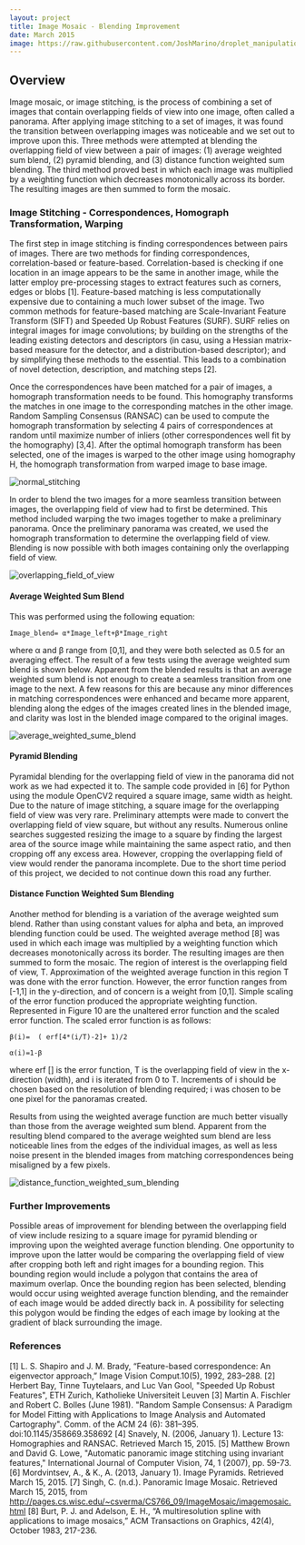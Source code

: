 ```yaml
---
layout: project
title: Image Mosaic - Blending Improvement
date: March 2015
image: https://raw.githubusercontent.com/JoshMarino/droplet_manipulation/master/period_2_bouncing.png
---
```


## Overview

Image mosaic, or image stitching, is the process of combining a set of images that contain overlapping fields of view into one image, often called a panorama. After applying image stitching to a set of images, it was found the transition between overlapping images was noticeable and we set out to improve upon this. Three methods were attempted at blending the overlapping field of view between a pair of images: (1) average weighted sum blend, (2) pyramid blending, and (3) distance function weighted sum blending. The third method proved best in which each image was multiplied by a weighting function which decreases monotonically across its border. The resulting images are then summed to form the mosaic.


### Image Stitching - Correspondences, Homograph Transformation, Warping

The first step in image stitching is finding correspondences between pairs of images. There are two methods for finding correspondences, correlation-based or feature-based. Correlation-based is checking if one location in an image appears to be the same in another image, while the latter employ pre-processing stages to extract features such as corners, edges or blobs [1]. Feature-based matching is less computationally expensive due to containing a much lower subset of the image. Two common methods for feature-based matching are Scale-Invariant Feature Transform (SIFT) and Speeded Up Robust Features (SURF). SURF relies on integral images for image convolutions; by building on the strengths of the leading existing detectors and descriptors (in casu, using a Hessian matrix-based measure for the detector, and a distribution-based descriptor); and by simplifying these methods to the essential. This leads to a combination of novel detection, description, and matching steps [2].

Once the correspondences have been matched for a pair of images, a homograph transformation needs to be found. This homography transforms the matches in one image to the corresponding matches in the other image. Random Sampling Consensus (RANSAC) can be used to compute the homograph transformation by selecting 4 pairs of correspondences at random until maximize number of inliers (other correspondences well fit by the homography) [3,4]. After the optimal homograph transform has been selected, one of the images is warped to the other image using homography H, the homograph transformation from warped image to base image.

![normal_stitching](https://raw.githubusercontent.com/JoshMarino/image-stitching/master/normal_stitching.jpg)

In order to blend the two images for a more seamless transition between images, the overlapping field of view had to first be determined. This method included warping the two images together to make a preliminary panorama. Once the preliminary panorama was created, we used the homograph transformation to determine the overlapping field of view. Blending is now possible with both images containing only the overlapping field of view.

![overlapping_field_of_view](https://raw.githubusercontent.com/JoshMarino/image-stitching/master/overlapping_field_of_view.png)


#### Average Weighted Sum Blend

This was performed using the following equation: 

```
Image_blend= α*Image_left+β*Image_right
```

where α and β range from [0,1], and they were both selected as 0.5 for an averaging effect. The result of a few tests using the average weighted sum blend is shown below. Apparent from the blended results is that an average weighted sum blend is not enough to create a seamless transition from one image to the next. A few reasons for this are because any minor differences in matching correspondences were enhanced and became more apparent, blending along the edges of the images created lines in the blended image, and clarity was lost in the blended image compared to the original images.

![average_weighted_sume_blend](https://raw.githubusercontent.com/JoshMarino/image-stitching/master/average_weighted_sum.png)


#### Pyramid Blending

Pyramidal blending for the overlapping field of view in the panorama did not work as we had expected it to. The sample code provided in [6] for Python using the module OpenCV2 required a square image, same width as height. Due to the nature of image stitching, a square image for the overlapping field of view was very rare. Preliminary attempts were made to convert the overlapping field of view square, but without any results. Numerous online searches suggested resizing the image to a square by finding the largest area of the source image while maintaining the same aspect ratio, and then cropping off any excess area. However, cropping the overlapping field of view would render the panorama incomplete. Due to the short time period of this project, we decided to not continue down this road any further.


#### Distance Function Weighted Sum Blending

Another method for blending is a variation of the average weighted sum blend. Rather than using constant values for alpha and beta, an improved blending function could be used. The weighted average method [8] was used in which each image was multiplied by a weighting function which decreases monotonically across its border. The resulting images are then summed to form the mosaic. The region of interest is the overlapping field of view, T. Approximation of the weighted average function in this region T was done with the error function. However, the error function ranges from [-1,1] in the y-direction, and of concern is a weight from [0,1]. Simple scaling of the error function produced the appropriate weighting function. Represented in Figure 10 are the unaltered error function and the scaled error function. The scaled error function is as follows:

```
β(i)=  ( erf⁡[4*(i/T)-2]+ 1)/2

α(i)=1-β
```

where erf [] is the error function, T is the overlapping field of view in the x-direction (width), and i is iterated from 0 to T. Increments of i should be chosen based on the resolution of blending required; i was chosen to be one pixel for the panoramas created.

Results from using the weighted average function are much better visually than those from the average weighted sum blend. Apparent from the resulting blend compared to the average weighted sum blend are less noticeable lines from the edges of the individual images, as well as less noise present in the blended images from matching correspondences being misaligned by a few pixels.

![distance_function_weighted_sum_blending](https://raw.githubusercontent.com/JoshMarino/image-stitching/master/weigthed_average_function.png)


### Further Improvements

Possible areas of improvement for blending between the overlapping field of view include resizing to a square image for pyramid blending or improving upon the weighted average function blending. One opportunity to improve upon the latter would be comparing the overlapping field of view after cropping both left and right images for a bounding region. This bounding region would include a polygon that contains the area of maximum overlap. Once the bounding region has been selected, blending would occur using weighted average function blending, and the remainder of each image would be added directly back in. A possibility for selecting this polygon would be finding the edges of each image by looking at the gradient of black surrounding the image.


### References
[1] L. S. Shapiro and J. M. Brady, “Feature-based correspondence: An eigenvector approach,” Image Vision Comput.10(5), 1992, 283–288.
[2] Herbert Bay, Tinne Tuytelaars, and Luc Van Gool, "Speeded Up Robust Features", ETH Zurich, Katholieke Universiteit Leuven
[3] Martin A. Fischler and Robert C. Bolles (June 1981). "Random Sample Consensus: A Paradigm for Model Fitting with Applications to Image Analysis and Automated Cartography". Comm. of the ACM 24 (6): 381–395. doi:10.1145/358669.358692
[4] Snavely, N. (2006, January 1). Lecture 13: Homographies and RANSAC. Retrieved March 15, 2015.
[5] Matthew Brown and David G. Lowe, "Automatic panoramic image stitching using invariant features," International Journal of Computer Vision, 74, 1 (2007), pp. 59-73.
[6] Mordvintsev, A., & K., A. (2013, January 1). Image Pyramids. Retrieved March 15, 2015.
[7] Singh, C. (n.d.). Panoramic Image Mosaic. Retrieved March 15, 2015, from http://pages.cs.wisc.edu/~csverma/CS766_09/ImageMosaic/imagemosaic.html
[8] Burt, P. J. and Adelson, E. H., “A multiresolution spline with applications to image mosaics,” ACM Transactions on Graphics, 42(4), October 1983, 217-236.

